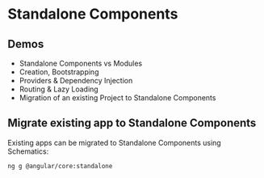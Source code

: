 # Standalone Components

## Demos

- Standalone Components vs Modules
- Creation, Bootstrapping 
- Providers & Dependency Injection
- Routing & Lazy Loading
- Migration of an existing Project to Standalone Components

## Migrate existing app to Standalone Components

Existing apps can be migrated to Standalone Components using Schematics:

```
ng g @angular/core:standalone
```